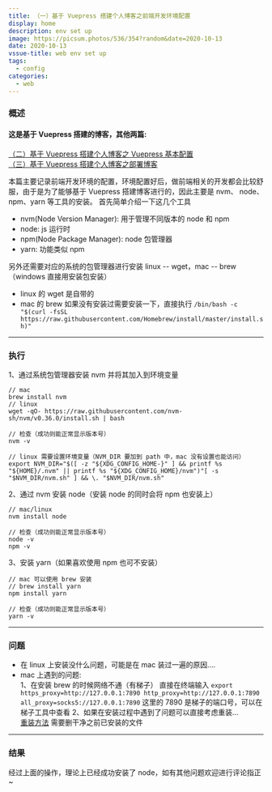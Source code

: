 ```yaml
---
title: （一）基于 Vuepress 搭建个人博客之前端开发环境配置
display: home
description: env set up
image: https://picsum.photos/536/354?random&date=2020-10-13
date: 2020-10-13
vssue-title: web env set up
tags:
  - config
categories:
  - web
---
```


### 概述
#### 这是基于 Vuepress 搭建的博客，其他两篇:

[（二）基于 Vuepress 搭建个人博客之 Vuepress 基本配置](https://www.zakli.cn/web/vuepress-desc.html)<br/>
[（三）基于 Vuepress 搭建个人博客之部署博客](https://www.zakli.cn/web/deploy-blog.html)

本篇主要记录前端开发环境的配置，环境配置好后，做前端相关的开发都会比较舒服，由于是为了能够基于 Vuepress 搭建博客进行的，因此主要是 nvm、 node、npm、yarn 等工具的安装。
首先简单介绍一下这几个工具

- nvm(Node Version Manager): 用于管理不同版本的 node 和 npm
- node: js 运行时
- npm(Node Package Manager): node 包管理器
- yarn: 功能类似 npm

另外还需要对应的系统的包管理器进行安装 linux -- wget，mac -- brew（windows 直接用安装包安装）

- linux 的 wget 是自带的
- mac 的 brew 如果没有安装过需要安装一下，直接执行 `/bin/bash -c "$(curl -fsSL https://raw.githubusercontent.com/Homebrew/install/master/install.sh)"`

---

### 执行
1、通过系统包管理器安装 nvm 并将其加入到环境变量
```
// mac 
brew install nvm
// linux
wget -qO- https://raw.githubusercontent.com/nvm-sh/nvm/v0.36.0/install.sh | bash

// 检查（成功则能正常显示版本号）
nvm -v 

// linux 需要设置环境变量（NVM_DIR 要加到 path 中，mac 没有设置也能访问）
export NVM_DIR="$([ -z "${XDG_CONFIG_HOME-}" ] && printf %s "${HOME}/.nvm" || printf %s "${XDG_CONFIG_HOME}/nvm")"[ -s "$NVM_DIR/nvm.sh" ] && \. "$NVM_DIR/nvm.sh"
```
2、通过 nvm 安装 node（安装 node 的同时会将 npm 也安装上）
```
// mac/linux
nvm install node

// 检查（成功则能正常显示版本号）
node -v
npm -v
```
3、安装 yarn（如果喜欢使用 npm 也可不安装）
```
// mac 可以使用 brew 安装
// brew install yarn
npm install yarn

// 检查（成功则能正常显示版本号）
yarn -v
```

---

### 问题
- 在 linux 上安装没什么问题，可能是在 mac 装过一遍的原因....
- mac 上遇到的问题:<br/>
1、在安装 brew 的时候网络不通（有梯子）
直接在终端输入 `export https_proxy=http://127.0.0.1:7890 http_proxy=http://127.0.0.1:7890 all_proxy=socks5://127.0.0.1:7890` 这里的 7890 是梯子的端口号，可以在梯子工具中查看
2、如果在安装过程中遇到了问题可以直接考虑重装...<br/>
[重装方法]("https://yamdestiny.xyz/2019/04/24/how-to-reinstall-node-js-on-mac/") 需要删干净之前已安装的文件

---

### 结果
经过上面的操作，理论上已经成功安装了 node，如有其他问题欢迎进行评论指正~